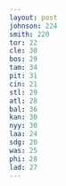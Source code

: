 ```yaml
---
layout: post
johnson: 224
smith: 220
tor: 22
cle: 30
bos: 29
tam: 34
pit: 31
cin: 21
stl: 29
atl: 28
bal: 36
kan: 30
nyy: 30
laa: 24
sdg: 20
was: 25
phi: 28
lad: 27
---
```

